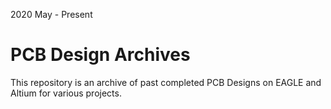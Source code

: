 2020 May - Present
# PCB Design Archives

This repository is an archive of past completed PCB Designs on EAGLE and Altium for various projects.
